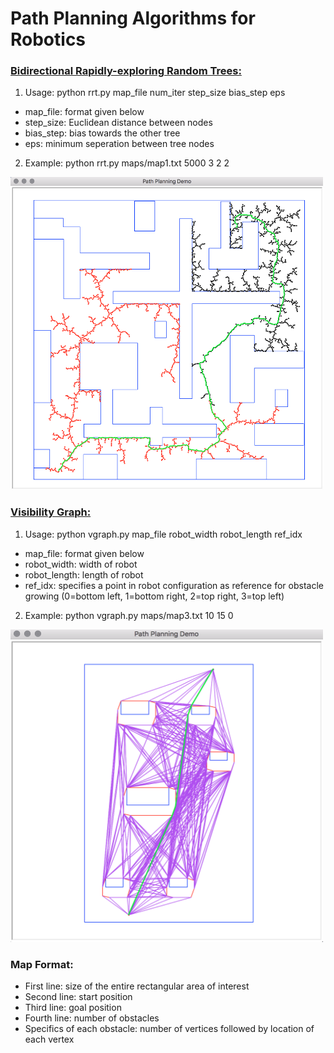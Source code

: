 # Path Planning Algorithms for Robotics

### [**Bidirectional Rapidly-exploring Random Trees:**](https://en.wikipedia.org/wiki/Rapidly-exploring_random_tree)

1. Usage: python rrt.py map_file num_iter step_size bias_step eps
  * map_file: format given below
  * step_size: Euclidean distance between nodes
  * bias_step: bias towards the other tree
  * eps: minimum seperation between tree nodes

2. Example: python rrt.py maps/map1.txt 5000 3 2 2
<img src="/img/rrt.png" height="500" width="500">


### [**Visibility Graph:**](https://en.wikipedia.org/wiki/Visibility_graph)

1. Usage: python vgraph.py map_file robot_width robot_length ref_idx
  * map_file: format given below
  * robot_width: width of robot
  * robot_length: length of robot
  * ref_idx: specifies a point in robot configuration as reference for obstacle growing 
(0=bottom left, 1=bottom right, 2=top right, 3=top left)

2. Example: python vgraph.py maps/map3.txt 10 15 0
<img src="/img/vgraph.png" height="500" width="500">

### Map Format:
  * First line: size of the entire rectangular area of interest
  * Second line: start position
  * Third line: goal position
  * Fourth line: number of obstacles
  * Specifics of each obstacle: number of vertices followed by location of each vertex

